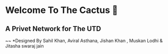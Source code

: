 # Welcome To The Cactus 🌵 
## A Privet Network for The UTD


~~ *Designed By  Sahil Khan, Aviral Asthana, Jishan Khan , Muskan Lodhi  & Jitasha swaraj jain
